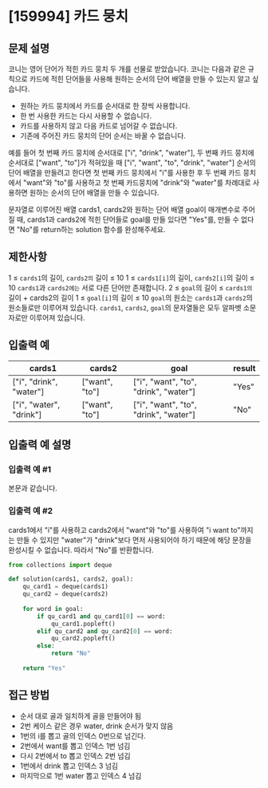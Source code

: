 # [159994] 카드 뭉치

## 문제 설명
코니는 영어 단어가 적힌 카드 뭉치 두 개를 선물로 받았습니다. 코니는 다음과 같은 규칙으로 카드에 적힌 단어들을 사용해 원하는 순서의 단어 배열을 만들 수 있는지 알고 싶습니다.

- 원하는 카드 뭉치에서 카드를 순서대로 한 장씩 사용합니다.
- 한 번 사용한 카드는 다시 사용할 수 없습니다.
- 카드를 사용하지 않고 다음 카드로 넘어갈 수 없습니다.
- 기존에 주어진 카드 뭉치의 단어 순서는 바꿀 수 없습니다.

예를 들어 첫 번째 카드 뭉치에 순서대로 ["i", "drink", "water"], 두 번째 카드 뭉치에 순서대로 ["want", "to"]가 적혀있을 때 ["i", "want", "to", "drink", "water"] 순서의 단어 배열을 만들려고 한다면 첫 번째 카드 뭉치에서 "i"를 사용한 후 두 번째 카드 뭉치에서 "want"와 "to"를 사용하고 첫 번째 카드뭉치에 "drink"와 "water"를 차례대로 사용하면 원하는 순서의 단어 배열을 만들 수 있습니다.

문자열로 이루어진 배열 cards1, cards2와 원하는 단어 배열 goal이 매개변수로 주어질 때, cards1과 cards2에 적힌 단어들로 goal를 만들 있다면 "Yes"를, 만들 수 없다면 "No"를 return하는 solution 함수를 완성해주세요.

## 제한사항
1 ≤ `cards1`의 길이, `cards2의` 길이 ≤ 10
1 ≤ `cards1[i]`의 길이, `cards2[i]`의 길이 ≤ 10
`cards1`과 `cards2에는` 서로 다른 단어만 존재합니다.
2 ≤ `goal`의 길이 ≤ `cards1의` 길이 + cards2의 길이
1 ≤ `goal[i]`의 길이 ≤ 10
`goal`의 원소는 `cards1`과 `cards2`의 원소들로만 이루어져 있습니다.
`cards1`, `cards2`, `goal`의 문자열들은 모두 알파벳 소문자로만 이루어져 있습니다.

## 입출력 예
|cards1|	cards2|	goal|	result|
|-|-|-|-
["i", "drink", "water"]|	["want", "to"]|	["i", "want", "to", "drink", "water"]|	"Yes"
["i", "water", "drink"]|	["want", "to"]|	["i", "want", "to", "drink", "water"]|	"No"

## 입출력 예 설명

### 입출력 예 #1
본문과 같습니다.

### 입출력 예 #2
cards1에서 "i"를 사용하고 cards2에서 "want"와 "to"를 사용하여 "i want to"까지는 만들 수 있지만 "water"가 "drink"보다 먼저 사용되어야 하기 때문에 해당 문장을 완성시킬 수 없습니다. 따라서 "No"를 반환합니다.

```python
from collections import deque

def solution(cards1, cards2, goal):
    qu_card1 = deque(cards1)
    qu_card2 = deque(cards2)
    
    for word in goal:
        if qu_card1 and qu_card1[0] == word:
            qu_card1.popleft()
        elif qu_card2 and qu_card2[0] == word:
            qu_card2.popleft()
        else:
            return "No"
    
    return "Yes"

```

## 접근 방법
- 순서 대로 골과 일치하게 골을 만들어야 됨
- 2번 케이스 같은 경우 water, drink 순서가 맞지 않음
- 1번의 i를 뽑고 골의 인덱스 0번으로 넘긴다.
- 2번에서 want를 뽑고 인덱스 1번 넘김
- 다시 2번에서 to 뽑고 인덱스 2번 넘김
- 1번에서 drink 뽑고 인덱스 3 넘김
- 마지막으로 1번 water 뽑고 인덱스 4 넘김